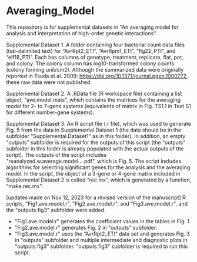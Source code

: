 # Averaging_Model

This repository is for supplemental datasets in "An averaging model for analysis and interpretation of high-order genetic interactions".

Supplemental Dataset 1. A folder containing four bacterial count data files (tab-delimited text) for “AvrRpt2_ETI”, “AvrRpm1_ETI”, “flg22_PTI”, and “elf18_PTI”. Each has columns of genotype, treatment, replicate, flat, pot, and colony. The colony column has log10-transformed colony counts (colony forming unit/cm2). Although the summarized data were originally reported in Tsuda et al. 2009: https://doi.org/10.1371/journal.pgen.1000772, these raw data were not published.

Supplemental Dataset 2. A .RData file (R workspace file) containing a list object, “ave.model.mats”, which contains the matrices for the averaging model for 2- to 7-gene systems (equivalents of matrix in Fig. TS1.1 in Text S1 for different number-gene systems).

Supplemental Dataset 3. An R script file (.r file), which was used to generate Fig. 5 from the data in Supplemental Dataset 1 (the data should be in the subfolder "Supplemental.Dataset1" as in this folder). In addition, an empty "outputs" subfolder is required for the outputs of this script (the "outputs" subfolder in this folder is already populated with the actual outputs of the script). The outputs of the script includes "reanalyzed.w.average.model....pdf", which is Fig. 5. The script includes algorithms for selecting significant genes for the analysis and the averaging model. In the script, the object of a 3-gene or 4-gene matrix included in Supplemental Dataset 2 is called “rec.mx”, which is generated by a function, “make.rec.mx”.


[updates made on Nov 12, 2023 for a revised version of the manuscript]
R scripts, "Fig1.ave.model.r", "Fig2.ave.model.r", and "Fig3.ave.model.r", and the "outputs.fig3" subfolder were added. 
- "Fig1.ave.model.r" generates the coefficient values in the tables in Fig. 1.
- "Fig2.ave.model.r" generates Fig. 2 in "outputs" subfolder.
- "Fig3.ave.model.r" uses the “AvrRpt2_ETI” data set and generates Fig. 3 in "outputs" subfolder and multiple intermediate and diagnostic plots in "outputs.fig3" subfolder. "outputs.fig3" subfolder is required to run this script.
